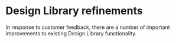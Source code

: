 # Design Library refinements

In response to customer feedback, there are a number of important improvements to existing Design Library functionality.
